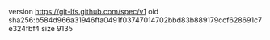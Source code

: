 version https://git-lfs.github.com/spec/v1
oid sha256:b584d966a31946ffa0491f03747014702bbd83b889179ccf628691c7e324fbf4
size 9135
